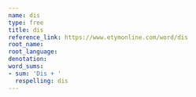 ```yaml
---
name: dis
type: free
title: dis
reference_link: https://www.etymonline.com/word/dis
root_name: 
root_language: 
denotation: 
word_sums:
- sum: 'Dis + '
  respelling: dis
---
```

